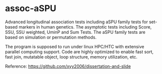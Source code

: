 # assoc-aSPU
Advanced longitudinal association tests including aSPU family tests for set-based markers in human genetics.
The asymptotic tests including Score, SSU, SSU weighted, UminP and Sum Tests.
The aSPU family tests are based on simulation or permutation methods. 

The program is supposed to run under linux HPC/HTC with extensive parallel computing support. Code are highly optimized to enable fast sort, fast join, mutatable object, loop structure, memory utilization, etc.

Reference: https://github.com/xyy2006/dissertation-and-slide
